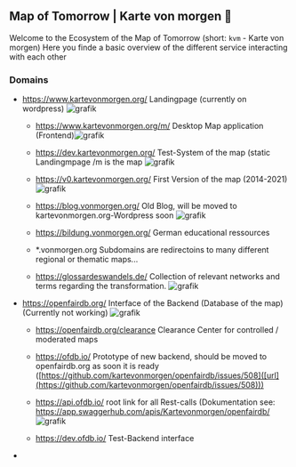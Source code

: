 ## Map of Tomorrow | Karte von morgen 👋

Welcome to the Ecosystem of the Map of Tomorrow (short: `kvm` - Karte von morgen)
Here you finde a basic overview of the different service interacting with each other

### Domains
- https://www.kartevonmorgen.org/ Landingpage (currently on wordpress) ![grafik](https://github.com/kartevonmorgen/.github/assets/15019030/b1585108-82e1-4c87-9d0b-a6efa09a3484)

  - https://www.kartevonmorgen.org/m/ Desktop Map application (Frontend)![grafik](https://github.com/kartevonmorgen/.github/assets/15019030/e6afd2b7-7ea5-45ca-9bfb-d94c40f0d4d6)

  - https://dev.kartevonmorgen.org/ Test-System of the map (static Landingmpage /m is the map ![grafik](https://github.com/kartevonmorgen/.github/assets/15019030/86406046-5882-42c3-a60e-78c8325029ca)
 
  - https://v0.kartevonmorgen.org/ First Version of the map (2014-2021) ![grafik](https://github.com/kartevonmorgen/.github/assets/15019030/9713682e-a97c-4cb5-af0a-880771a83ab1)
 
  - https://blog.vonmorgen.org/ Old Blog, will be moved to kartevonmorgen.org-Wordpress soon ![grafik](https://github.com/kartevonmorgen/.github/assets/15019030/807db636-c1bb-41f2-a781-5e36a27bd7a3)
  - https://bildung.vonmorgen.org/ German educational ressources
  - *.vonmorgen.org Subdomains are redirectoins to many different regional or thematic maps... 
  - https://glossardeswandels.de/ Collection of relevant networks and terms regarding the transformation. ![grafik](https://github.com/kartevonmorgen/.github/assets/15019030/bcd5582e-777a-47cf-8787-5f5b38a130bb)
 
- https://openfairdb.org/ Interface of the Backend (Database of the map) (Currently not working) ![grafik](https://github.com/kartevonmorgen/.github/assets/15019030/71c01804-a74c-492f-b360-05795f5bd074)
  - https://openfairdb.org/clearance Clearance Center for controlled / moderated maps
  - https://ofdb.io/ Prototype of new backend, should be moved to openfairdb.org as soon it is ready ([https://github.com/kartevonmorgen/openfairdb/issues/508]([url](https://github.com/kartevonmorgen/openfairdb/issues/508)))
  - https://api.ofdb.io/ root link for all Rest-calls (Dokumentation see: https://app.swaggerhub.com/apis/Kartevonmorgen/openfairdb/ ![grafik](https://github.com/kartevonmorgen/.github/assets/15019030/7af5ae80-80a8-4432-9584-c71cc0f6e6dd)

  - https://dev.ofdb.io/ Test-Backend interface
 
- 
<!--

**Here are some ideas to get you started:**

🙋‍♀️ A short introduction - what is your organization all about?
🌈 Contribution guidelines - how can the community get involved?
👩‍💻 Useful resources - where can the community find your docs? Is there anything else the community should know?
🍿 Fun facts - what does your team eat for breakfast?
🧙 Remember, you can do mighty things with the power of [Markdown](https://docs.github.com/github/writing-on-github/getting-started-with-writing-and-formatting-on-github/basic-writing-and-formatting-syntax)
-->
